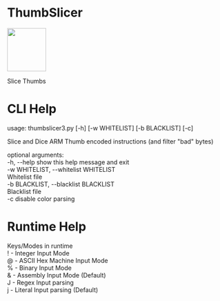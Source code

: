 # ThumbSlicer

<img src=https://github.com/XlogicX/ThumbSlicer/blob/master/thumbslicer_logo.png width="90" height="100">

Slice Thumbs

# CLI Help
usage: thumbslicer3.py [-h] [-w WHITELIST] [-b BLACKLIST] [-c]<br>

Slice and Dice ARM Thumb encoded instructions (and filter "bad" bytes)<br>

optional arguments:<br>
  -h, --help            show this help message and exit<br>
  -w WHITELIST, --whitelist WHITELIST<br>
                        Whitelist file<br>
  -b BLACKLIST, --blacklist BLACKLIST<br>
                        Blacklist file<br>
  -c                    disable color parsing<br>
  
# Runtime Help

Keys/Modes in runtime<br>
! - Integer Input Mode<br>
@ - ASCII Hex Machine Input Mode<br>
% - Binary Input Mode<br>
& - Assembly Input Mode (Default)<br>
J - Regex Input parsing<br>
j - Literal Input parsing (Default)<br>
